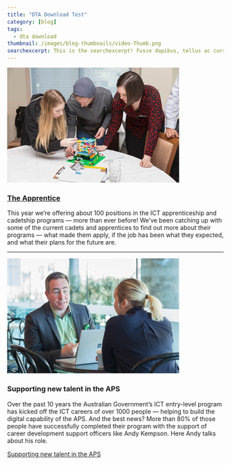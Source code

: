 ```yaml
---
title: "DTA Download Test"
category: [blog]
tags:
  - dta download
thumbnail: /images/blog-thumbnails/video-Thumb.png
searchexcerpt: This is the searchexcerpt! Fusce dapibus, tellus ac cursus commodo, tortor mauris condimentum nibh, ut fermentum massa justo sit amet risus. Sed posuere consectetur est at lobortis. Donec id elit non mi porta gravida at eget metus.
---
```


![Thumbnail](/images/blog-thumbnails/blog-image-THUMB-1.jpg)

### [The Apprentice](https://www.dta.gov.au/blog/the-apprentice/)

This year we’re offering about 100 positions in the ICT apprenticeship and cadetship programs — more than ever before! We’ve been catching up with some of the current cadets and apprentices to find out more about their programs — what made them apply, if the job has been what they expected, and what their plans for the future are.

***

![Thumbnail](/images/blog-thumbnails/ICT-CDSO-Andy-Kempson-THUMB-1.jpg)

### Supporting new talent in the APS 

Over the past 10 years the Australian Government’s ICT entry-level program has kicked off the ICT careers of over 1000 people — helping to build the digital capability of the APS. And the best news? More than 80% of those people have successfully completed their program with the support of career development support officers like Andy Kempson. Here Andy talks about his role.

[Supporting new talent in the APS](https://www.dta.gov.au/blog/supporting-new-talent-in-the-aps/)
